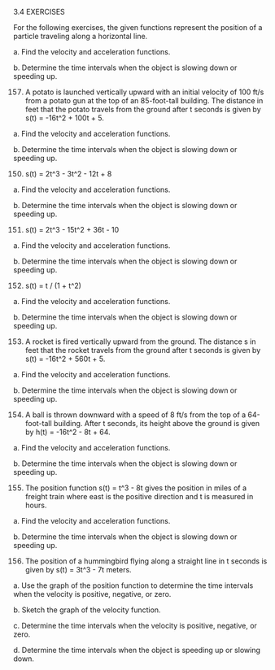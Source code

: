 3.4 EXERCISES

For the following exercises, the given functions represent the position of a particle traveling along a horizontal line.

a. Find the velocity and acceleration functions.

b. Determine the time intervals when the object is slowing down or speeding up.

157. A potato is launched vertically upward with an initial velocity of 100 ft/s from a potato gun at the top of an 85-foot-tall building. The distance in feet that the potato travels from the ground after t seconds is given by s(t) = -16t^2 + 100t + 5.

a. Find the velocity and acceleration functions.

b. Determine the time intervals when the object is slowing down or speeding up.

150. s(t) = 2t^3 - 3t^2 - 12t + 8

a. Find the velocity and acceleration functions.

b. Determine the time intervals when the object is slowing down or speeding up.

151. s(t) = 2t^3 - 15t^2 + 36t - 10

a. Find the velocity and acceleration functions.

b. Determine the time intervals when the object is slowing down or speeding up.

152. s(t) = t / (1 + t^2)

a. Find the velocity and acceleration functions.

b. Determine the time intervals when the object is slowing down or speeding up.

153. A rocket is fired vertically upward from the ground. The distance s in feet that the rocket travels from the ground after t seconds is given by s(t) = -16t^2 + 560t + 5.

a. Find the velocity and acceleration functions.

b. Determine the time intervals when the object is slowing down or speeding up.

154. A ball is thrown downward with a speed of 8 ft/s from the top of a 64-foot-tall building. After t seconds, its height above the ground is given by h(t) = -16t^2 - 8t + 64.

a. Find the velocity and acceleration functions.

b. Determine the time intervals when the object is slowing down or speeding up.

155. The position function s(t) = t^3 - 8t gives the position in miles of a freight train where east is the positive direction and t is measured in hours.

a. Find the velocity and acceleration functions.

b. Determine the time intervals when the object is slowing down or speeding up.

156. The position of a hummingbird flying along a straight line in t seconds is given by s(t) = 3t^3 - 7t meters.

a. Use the graph of the position function to determine the time intervals when the velocity is positive, negative, or zero.

b. Sketch the graph of the velocity function.

c. Determine the time intervals when the velocity is positive, negative, or zero.

d. Determine the time intervals when the object is speeding up or slowing down.